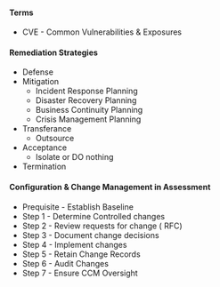 #### Terms
- CVE - Common Vulnerabilities & Exposures
  
#### Remediation Strategies
- Defense
- Mitigation
  - Incident Response Planning
  - Disaster Recovery Planning
  - Business Continuity Planning
  - Crisis Management Planning
- Transferance
  - Outsource
- Acceptance
  - Isolate or DO nothing
- Termination

#### Configuration & Change Management in Assessment
- Prequisite - Establish Baseline
- Step 1 - Determine Controlled changes
- Step 2 - Review requests for change ( RFC)
- Step 3 - Document change decisions
- Step 4 - Implement changes
- Step 5 - Retain Change Records
- Step 6 - Audit Changes
- Step 7 - Ensure CCM Oversight
